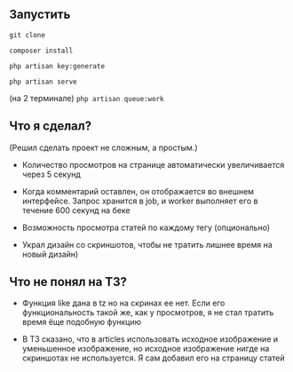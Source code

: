 ## Запустить

`git clone`

`composer install`

`php artisan key:generate`

`php artisan serve`

(на 2 терминале) `php artisan queue:work`


## Что я сделал?
(Решил сделать проект не сложным, а простым.)

- Количество просмотров на странице автоматически увеличивается через 5 секунд


- Когда комментарий оставлен, он отображается во внешнем интерфейсе. Запрос хранится в job, и worker выполняет его в течение 600 секунд на беке


- Возможность просмотра статей по каждому тегу (опционально)


- Украл дизайн со скриншотов, чтобы не тратить лишнее время на новый дизайн)


## Что не понял на ТЗ?

- Функция like дана в tz но на скринах ее нет. Если его функциональность такой же, как у просмотров, я не стал тратить время ёще подобную функцию


- В ТЗ сказано, что в articles использовать исходное изображение и уменьшенное изображение, но исходное изображение нигде на скриншотах не используется. Я сам добавил его на страницу статей 
